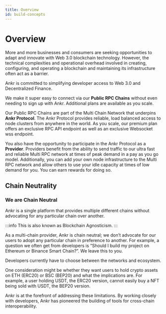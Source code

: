 ```yaml
---
title: Overview
id: build-concepts
---
```


# Overview

More and more businesses and consumers are seeking opportunities to adapt and innovate with Web 3.0 blockchain technology. However, the technical complexities and operational overhead involved in creating, configuring, and operating a blockchain and maintaining its infrastructure often act as a barrier.

Ankr is committed to simplifying developer access to Web 3.0 and Decentralized Finance. 

We make it super easy to connect via our **Public RPC Chains** without even needing to sign up with Ankr. Additional plans are available as you scale. 

Our Public RPC Chains are part of the Multi Chain Network that underpins **Ankr Protocol**. The Ankr Protocol provides reliable, load balanced access to node clusters from anywhere in the world. As you scale, our premium plan offers an exclusive RPC API endpoint as well as an exclusive Websocket wss endpoint. 

You also have the opportunity to participate in the Ankr Protocol as a **Provider**. Providers benefit from the ability to send traffic to our ultra fast and reliable Multi RPC network at times of peak demand in a pay as you go model. Additionally, you can add your own node infrastructure to the Multi RPC network and allow others to use your idle capacity at times of low demand for you. You can earn rewards for doing so.





## Chain Neutrality

### We are Chain Neutral
Ankr is a single platform that provides multiple different chains without advocating for any particular chain over another.

:::info
This is also known as Blockchain Agnosticism.
:::

As a multi-chain provider, Ankr is chain neutral; we don’t advocate for our users to adopt any particular chain in preference to another. For example, a question we often get from developers is “Should I build my project on Ethereum or Binance Smart Chain?”. We leave this to you.

Developers currently have to choose between the networks and ecosystem.

One consideration might be whether they want users to hold crypto assets on ETH (ERC20) or BSC (BEP20) and what the implications are. For example, a user holding USDT, the ERC20 version, cannot easily buy a NFT being sold with USDT, the BEP20 version.

Ankr is at the forefront of addressing these limitations. By working closely with developers, Ankr has pioneered the building of tools for cross-chain interoperability.